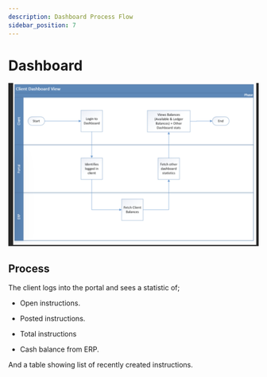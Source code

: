 ```yaml
---
description: Dashboard Process Flow
sidebar_position: 7
---
```


# Dashboard

![dashboard flow](./img/dashboard.png)

## Process

The client logs into the portal and sees a statistic of;

- Open instructions.

- Posted instructions.

- Total instructions

- Cash balance from ERP.

And a table showing list of recently created instructions.
